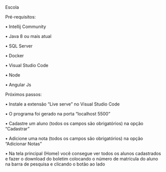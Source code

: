 Escola

Pré-requisitos:

•	Intellij Community

•	Java 8 ou mais atual

•	SQL Server

•	Docker

•	Visual Studio Code

•	Node

•	Angular Js


Próximos passos:

•	Instale a extensão “Live serve” no Visual Studio Code

•	O programa foi gerado na porta “localhost 5500”

•	Cadastre um aluno (todos os campos são obrigatórios) na opção “Cadastrar”

•	Adicione uma nota (todos os campos são obrigatórios) na opção “Adicionar Notas”

•	Na tela principal (Home) você consegue ver todos os alunos cadastrados e fazer o download do boletim colocando o número de matrícula do aluno na barra de pesquisa e clicando o botão ao lado

